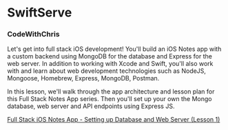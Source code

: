 # SwiftServe

### CodeWithChris
Let's get into full stack iOS development! You'll build an iOS Notes app with a custom backend using MongoDB for the database and Express for the web server. In addition to working with Xcode and Swift, you'll also work with and learn about web development technologies such as NodeJS, Mongoose, Homebrew, Express, MongoDB, Postman.

In this lesson, we'll walk through the app architecture and lesson plan for this Full Stack Notes App series. Then you'll set up your own the Mongo database, web server and API endpoints using Express JS.

[Full Stack iOS Notes App - Setting up Database and Web Server (Lesson 1)](https://www.youtube.com/watch?v=vKCdVAg5h40)
